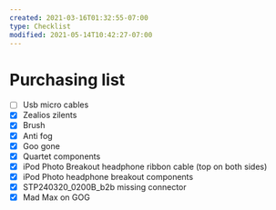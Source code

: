```yaml
---
created: 2021-03-16T01:32:55-07:00
type: Checklist
modified: 2021-05-14T10:42:27-07:00
---
```


# Purchasing list

- [ ] Usb micro cables
- [x] Zealios zilents
- [x] Brush
- [x] Anti fog
- [x] Goo gone
- [x] Quartet components
- [x] iPod Photo Breakout headphone ribbon cable (top on both sides)
- [x] iPod Photo headphone breakout components
- [x] STP240320_0200B_b2b missing connector
- [x] Mad Max on GOG